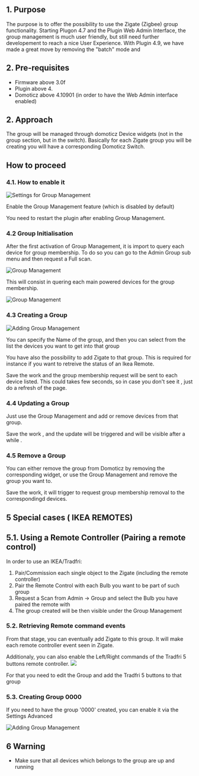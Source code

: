 

## 1. Purpose
The purpose is to offer the possibility to use the Zigate (Zigbee) group functionality.
Starting Plugon 4.7 and the Plugin Web Admin Interface, the group management is much user friendly, but still need further developement to reach a nice User Experience.
With Plugin 4.9, we have made a great move by removing the "batch" mode and 

## 2. Pre-requisites

* Firmware above 3.0f
* Plugin above 4.
* Domoticz above 4.10901 (in order to have the Web Admin interface enabled)

## 2. Approach
The group will be managed through domoticz Device widgets (not in the group section, but in the switch). Basically for each Zigate group you will be creating you will have a corresponding Domoticz Switch.


## How to proceed

### 4.1. How to enable it

![Settings for Group Management](https://github.com/pipiche38/Domoticz-Zigate-Wiki/blob/master/Images/SettingsGroup.png)

Enable the Group Management feature (which is disabled by default)

You need to restart the plugin after enabling Group Management.

### 4.2 Group Initialisation

After the first activation of Group Management, it is import to query each device for group membership.
To do so you can go to the Admin Group sub menu and then request a Full scan.

![Group Management](https://github.com/pipiche38/Domoticz-Zigate-Wiki/blob/master/Images/AdminGroupMenu.png)

This will consist in quering each main powered devices for the group membership. 


![Group Management](https://github.com/pipiche38/Domoticz-Zigate-Wiki/blob/master/Images/GroupManagementMenu.png)


### 4.3 Creating a Group

![Adding Group Management](https://github.com/pipiche38/Domoticz-Zigate-Wiki/blob/master/Images/AddingGroup.png)

You can specify the Name of the group, and then you can select from the list the devices you want to get into that group

You have also the possibility to add Zigate to that group. This is required for instance if you want to retreive the status of an Ikea Remote.

Save the work and the group membership request will be sent to each device listed. This could takes few seconds, so in case you don't see it , just do a refresh of the page.

### 4.4 Updating a Group

Just use the Group Management and add or remove devices from that group. 

Save the work , and the update will be triggered and will be visible after a while .

### 4.5 Remove a Group

You can either remove the group from Domoticz by removing the corresponding widget, or use the Group Management and remove the group you want to.

Save the work, it will trigger to request group membership removal to the correspondingd devices.

## 5 Special cases ( IKEA REMOTES)

## 5.1. Using a Remote Controller (Pairing a remote control)

In order to use an IKEA/Tradfri:
1. Pair/Commission each single object to the Zigate (including the remote controller)
1. Pair the Remote Control with each Bulb you want to be part of such group
1. Request a Scan from Admin -> Group and select the Bulb you have paired the remote with
1. The group created will be then visible under the Group Management

### 5.2. Retrieving Remote command events

From that stage, you can eventually add Zigate to this group. It will make each remote controller event seen in Zigate. 

Additionaly, you can also enable the Left/Right commands of the Tradfri 5 buttons remote controller. 
![](https://user-images.githubusercontent.com/4406440/54182600-3ec50200-44a2-11e9-8be7-c2e6b15b4deb.png)

For that you need to edit the Group and add the  Tradfri 5 buttons to that group


### 5.3. Creating Group 0000

If you need to have the group '0000' created, you can enable it via the Settings Advanced


![Adding Group Management](https://github.com/pipiche38/Domoticz-Zigate-Wiki/blob/master/Images/SettingsGroup0000.png)

## 6 Warning

* Make sure that all devices which belongs to the group are up and running



